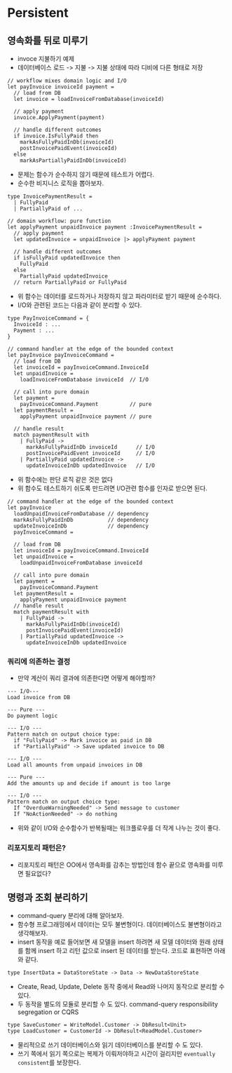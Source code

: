 # Persistent

## 영속화를 뒤로 미루기

- invoce 지불하기 예제
- 데이터베이스 로드 -> 지불 -> 지불 상태에 따라 디비에 다른 형태로 저장

```f#
​// workflow mixes domain logic and I/O​
let​ payInvoice invoiceId payment =
  // load from DB​
  ​let​ invoice = loadInvoiceFromDatabase(invoiceId)

  // apply payment​
  invoice.ApplyPayment(payment)

  // handle different outcomes​
  if​ invoice.IsFullyPaid ​then​
    markAsFullyPaidInDb(invoiceId)
    postInvoicePaidEvent(invoiceId)
  ​else​
    markAsPartiallyPaidInDb(invoiceId)
```

- 문제는 함수가 순수하지 않기 때문에 테스트가 어렵다.
- 순수한 비지니스 로직을 뽑아보자.

```f#
type​ InvoicePaymentResult =
  | FullyPaid
  | PartiallyPaid ​of​ ...

// domain workflow: pure function​
let​ applyPayment unpaidInvoice payment :InvoicePaymentResult =
  ​// apply payment​
  ​let​ updatedInvoice = unpaidInvoice |> applyPayment payment

  ​// handle different outcomes​
  ​if​ isFullyPaid updatedInvoice ​then​
    FullyPaid
  ​else​
    PartiallyPaid updatedInvoice
  ​// return PartiallyPaid or FullyPaid​
```

- 위 함수는 데이터를 로드하거나 저장하지 않고 파라미터로 받기 때문에 순수하다.
- I/O와 관련된 코드는 다음과 같이 분리할 수 있다.

```f#
type​ PayInvoiceCommand = {
  InvoiceId : ...
  Payment : ...
}

// command handler at the edge of the bounded context​
let​ payInvoice payInvoiceCommand =
  // load from DB​
  ​let​ invoiceId = payInvoiceCommand.InvoiceId
  ​let​ unpaidInvoice =
    loadInvoiceFromDatabase invoiceId  ​// I/O​

  ​// call into pure domain​
  ​let​ payment =
    payInvoiceCommand.Payment          ​// pure​
  ​let​ paymentResult =
    applyPayment unpaidInvoice payment ​// pure​

  ​// handle result​
  ​match​ paymentResult ​with​
    | FullyPaid ->
      markAsFullyPaidInDb invoiceId      ​// I/O​
      postInvoicePaidEvent invoiceId     ​// I/O​
    | PartiallyPaid updatedInvoice ->
      updateInvoiceInDb updatedInvoice   ​// I/O​
```

- 위 함수에는 판단 로직 같은 것은 없다
- 위 함수도 테스트하기 쉬도록 만드려면 I/O관련 함수를 인자로 받으면 된다.

```f#
// command handler at the edge of the bounded context​
let​ payInvoice
  loadUnpaidInvoiceFromDatabase ​// dependency​
  markAsFullyPaidInDb           ​// dependency​
  updateInvoiceInDb             ​// dependency​
  payInvoiceCommand =

  ​// load from DB​
  ​let​ invoiceId = payInvoiceCommand.InvoiceId
  ​let​ unpaidInvoice =
    loadUnpaidInvoiceFromDatabase invoiceId

  ​// call into pure domain​
  let​ payment =
    payInvoiceCommand.Payment
  ​let​ paymentResult =
    applyPayment unpaidInvoice payment
  ​// handle result​
  ​match​ paymentResult ​with​
    | FullyPaid ->
      markAsFullyPaidInDb(invoiceId)
      postInvoicePaidEvent(invoiceId)
    | PartiallyPaid updatedInvoice ->
      updateInvoiceInDb updatedInvoice
```

### 쿼리에 의존하는 결정

- 만약 계산이 쿼리 결과에 의존한다면 어떻게 해야할까?

```f#
--- I/O---
Load invoice from DB

--- Pure ---
Do payment logic

--- I/O ---
Pattern match on output choice type:
  if "FullyPaid" -> Mark invoice as paid in DB
  if "PartiallyPaid" -> Save updated invoice to DB

--- I/O ---
Load all amounts from unpaid invoices in DB

--- Pure ---
Add the amounts up and decide if amount is too large

--- I/O ---
Pattern match on output choice type:
  If "OverdueWarningNeeded" -> Send message to customer
  If "NoActionNeeded" -> do nothing
```

- 위와 같이 I/O와 순수함수가 반복될때는 워크플로우를 더 작게 나누는 것이 좋다.

### 리포지토리 패턴은?

- 리포지토리 패턴은 OO에서 영속화를 감추는 방법인데 함수 끝으로 영속화를 미루면 필요없다?

## 명령과 조회 분리하기

- command-query 분리에 대해 알아보자.
- 함수형 프로그래밍에서 데이터는 모두 불변형이다. 데이터베이스도 불변형이라고 생각해보자.
- insert 동작을 예로 들어보면 새 모델을 insert 하려면 새 모델 데이터와 원래 상태를 함께 insert 하고
  리턴 값으로 insert 된 데이터를 받는다. 코드로 표현하면 아래와 같다.

```f#
type InsertData = DataStoreState -> Data -> NewDataStoreState
```

- Create, Read, Update, Delete 동작 중에서 Read와 나머지 동작으로 분리할 수 있다.
- 두 동작을 별도의 모듈로 분리할 수 도 있다. command-query responsibility segregation or CQRS

```f#
type​ SaveCustomer = WriteModel.Customer -> DbResult<Unit>
type​ LoadCustomer = CustomerId -> DbResult<ReadModel.Customer>
```

- 물리적으로 쓰기 데이터베이스와 읽기 데이터베이스를 분리할 수 도 있다.
- 쓰기 쪽에서 읽기 쪽으로는 복제가 이뤄저야하고 시간이 걸리지만 `eventually consistent`를 보장한다.
